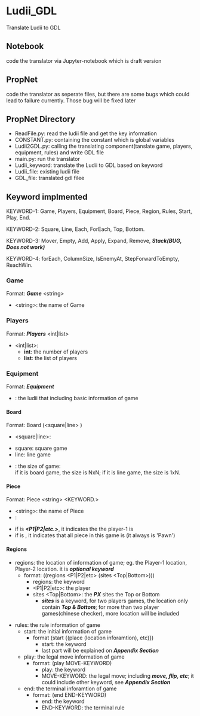 # Ludii_GDL
Translate Ludii to GDL

## Notebook
code the translator via Jupyter-notebook which is draft version

## PropNet
code the translator as seperate files, but there are some bugs which could lead to failure currently. 
Those bug will be fixed later

## PropNet Directory
 + ReadFile.py: read the ludii file and get the key information
 + CONSTANT.py: containing the constant which is global variables
 + Ludii2GDL.py: calling the translating component(tanslate game, players, equipment, rules) and write GDL file
 + main.py: run the translator
 + Ludii_keyword: translate the Ludii to GDL based on keyword
 + Ludii_file: existing ludii file
 + GDL_file: translated gdl filee

## Keyword implmented
KEYWORD-1: Game, Players, Equipment, Board, Piece, Region, Rules, Start, Play, End. 
  
KEYWORD-2: Square, Line, Each, ForEach, Top, Bottom. 
  
KEYWORD-3: Mover, Empty, Add, Apply, Expand, Remove, ***Stack(BUG, Does not work)***
  
KEYWORD-4: forEach, ColumnSize, IsEnemyAt, StepForwardToEmpty, ReachWin. 
  
### Game  
Format: ***Game*** \<string>
 + \<string>: the name of Game
  
### Players
Format: ***Players*** <int|list>
 + <int|list>:
   * **int**: the number of players
   * **list**: the list of players
 
### Equipment
Format: ***Equipment*** <information>
 + <information>: the ludii that including basic information of game

#### Board
 Format: Board (<square|line> <int>)
 + <square|line>:
  * square: square game
  * line: line game
 + <int>: the size of game:  
 if it is board game, the size is NxN; if it is line game, the size is 1xN. 
 
#### Piece
 Format: Piece \<string> <KEYWORD.>
  + \<string>: the name of Piece
  + <KEYWORD>: 
   * if ***<KEYWORD>*** is ***<P1|P2|etc.>***, it indicates the the player-1 is <string>
   * if ***<KEYWORD>*** is <Each>, it indicates that all piece in this game is <string>(it always is 'Pawn')

#### Regions
 
 
 



   * regions: the location of information of game; eg. the Player-1 location, Player-2 location. it is ***optional keyword***
     + format: ((regions <P1|P2|etc> (sites <Top|Bottom>)))
       * regions: the keyword
       * <P1|P2|etc>: the player
       * sites <Top|Bottom>: the ***PX*** sites the Top or Bottom
         + ***sites*** is a keyword, for two players games, the location only contain ***Top & Bottom***; for more than two player games(chinese checker), more location will be included
 + rules: the rule information of game
   * start: the initial information of game
     + format (start {(place (location inforamtion), etc)})
       * start: the keyword
       * last part will be explained on ***Appendix Section***
   * play: the legal move information of game
     + format: (play MOVE-KEYWORD)
       * play: the keyword
       * MOVE-KEYWORD: the legal move; including ***move, flip, etc***; it could include other keyword, see ***Appendix Section***
   * end: the terminal inforamtion of game
     + format: (end END-KEYWORD)
       * end: the keyword
       * END-KEYWORD: the terminal rule
    
         
         
         
         
     
